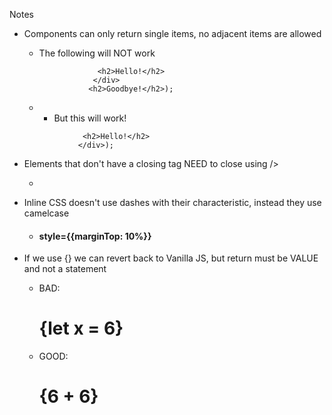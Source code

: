 Notes

- Components can only return single items, no adjacent items are allowed
  * The following will NOT work
    ```return (<div>
                 <h2>Hello!</h2>
                </div>
               <h2>Goodbye!</h2>);
    ```
  *  * But this will work!
    ```return (<div>
                 <h2>Hello!</h2>
                </div>);
    ```

- Elements that don't have a closing tag NEED to close using />
  * <img href="" />

- Inline CSS doesn't use dashes with their characteristic, instead they use camelcase
  * <h4> style={{marginTop: 10%}}

- If we use {} we can revert back to Vanilla JS, but return must be VALUE and not a statement
  * BAD: <h1>{let x = 6}</h1>
  * GOOD: <h1>{6 + 6}</h1>